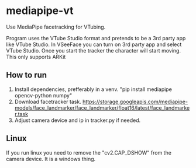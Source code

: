 # mediapipe-vt
Use MediaPipe facetracking for VTubing.

Program uses the VTube Studio format and pretends to be a 3rd party app like VTube Studio. In VSeeFace you can turn on 3rd party app and select VTube Studio. Once you start the tracker the character will start moving. This only supports ARKit

## How to run
1. Install dependencies, prefferably in a venv. "pip install mediapipe opencv-python numpy"
2. Download facetracker task. https://storage.googleapis.com/mediapipe-models/face_landmarker/face_landmarker/float16/latest/face_landmarker.task
3. Adjust camera device and ip in tracker.py if needed.

## Linux
If you run linux you need to remove the "cv2.CAP_DSHOW" from the camera device. It is a windows thing.
